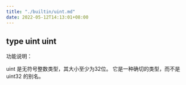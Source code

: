 ```yaml
---
title: "./builtin/uint.md"
date: 2022-05-12T14:13:01+08:00
---
```

## type uint uint

功能说明：

uint 是无符号整数类型，其大小至少为32位。 它是一种确切的类型，而不是 uint32 的别名。